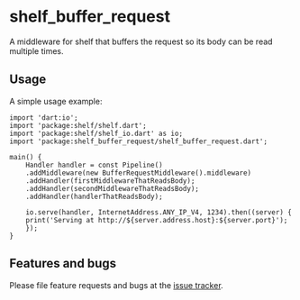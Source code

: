# shelf_buffer_request

A middleware for shelf that buffers the request so its body can be read multiple times.

## Usage

A simple usage example:

    import 'dart:io';
    import 'package:shelf/shelf.dart';
    import 'package:shelf/shelf_io.dart' as io;
    import 'package:shelf_buffer_request/shelf_buffer_request.dart';

    main() {
        Handler handler = const Pipeline()
        .addMiddleware(new BufferRequestMiddleware().middleware)
        .addHandler(firstMiddlewareThatReadsBody);
        .addHandler(secondMiddlewareThatReadsBody);
        .addHandler(handlerThatReadsBody);

        io.serve(handler, InternetAddress.ANY_IP_V4, 1234).then((server) {
        print('Serving at http://${server.address.host}:${server.port}');
        });
    }

## Features and bugs

Please file feature requests and bugs at the [issue tracker][tracker].

[tracker]: https://github.com/jonaskello/shelf_buffer_request/issues
